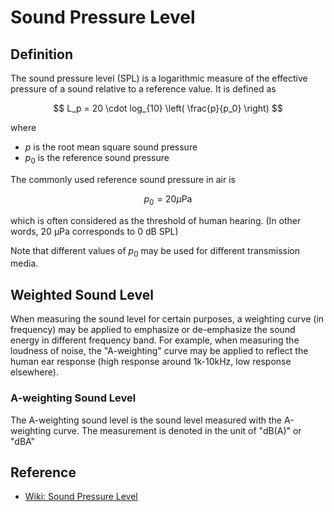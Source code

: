 # Sound Pressure Level

## Definition  
  
The sound pressure level (SPL) is a logarithmic measure of the effective pressure of a sound relative to a reference value. It is defined as  
  
$$  
L_p = 20 \cdot log_{10} \left( \frac{p}{p_0} \right)  
$$  
  
where  
  
* $p$ is the root mean square sound pressure  
* $p_0$ is the reference sound pressure  
  
The commonly used reference sound pressure in air is  
  
$$  
p_0 = 20 \mu \text{Pa}  
$$  
  
which is often considered as the threshold of human hearing. (In other words, 20 µPa corresponds to 0 dB SPL)  
  
Note that different values of $p_0$ may be used for different transmission media.  
  
## Weighted Sound Level  
  
When measuring the sound level for certain purposes, a weighting curve (in frequency) may be applied to emphasize or de-emphasize the sound energy in different frequency band. For example, when measuring the loudness of noise, the "A-weighting" curve may be applied to reflect the human ear response (high response around 1k-10kHz, low response elsewhere).  
  
### A-weighting Sound Level  
  
The A-weighting sound level is the sound level measured with the A-weighting curve. The measurement is denoted in the unit of "dB(A)" or "dBA"  
  
## Reference  
  
* [Wiki: Sound Pressure Level](https://en.wikipedia.org/wiki/Sound_pressure#Sound_pressure_level)